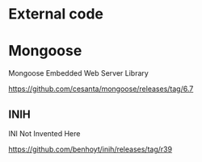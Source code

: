 # External code

# Mongoose

Mongoose Embedded Web Server Library

https://github.com/cesanta/mongoose/releases/tag/6.7

## INIH

INI Not Invented Here

https://github.com/benhoyt/inih/releases/tag/r39
